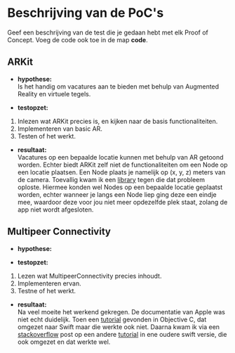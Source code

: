 Beschrijving van de PoC's
==========================

Geef een beschrijving van de test die je gedaan hebt met elk Proof of Concept. Voeg 
 de code ook toe in de map **code**.
 
ARKit
----------------
* **hypothese:**  
Is het handig om vacatures aan te bieden met behulp van Augmented Reality en virtuele tegels.

* **testopzet:**  
 1. Inlezen wat ARKit precies is, en kijken naar de basis functionaliteiten.
 2. Implementeren van basic AR.
 3. Testen of het werkt.

* **resultaat:**  
Vacatures op een bepaalde locatie kunnen met behulp van AR getoond worden. Echter biedt ARKit zelf niet de functionaliteiten om een Node op een locatie plaatsen. Een Node plaats je namelijk op (x, y, z) meters van de camera. Toevallig kwam ik een [library](https://github.com/ProjectDent/ARKit-CoreLocation) tegen die dat probleem oploste. Hiermee konden wel Nodes op een bepaalde locatie geplaatst worden, echter wanneer je langs een Node liep ging deze een eindje mee, waardoor deze voor jou niet meer opdezelfde plek staat, zolang de app niet wordt afgesloten.


Multipeer Connectivity
----------------
* **hypothese:**  


* **testopzet:**  
1. Lezen wat MultipeerConnectivity precies inhoudt.
2. Implementeren ervan.
3. Testne of het werkt.

* **resultaat:**  
Na veel moeite het werkend gekregen. De documentatie van Apple was niet echt duidelijk. Toen een [tutorial](https://www.appcoda.com/intro-multipeer-connectivity-framework-ios-programming/) gevonden in Objective C, dat omgezet naar Swift maar die werkte ook niet. Daarna kwam ik via een [stackoverflow](https://stackoverflow.com/questions/36193454/multipeer-connectivity-is-not-working-ios-9-3-xcode-7-3) post op een andere [tutorial](https://www.appcoda.com/chat-app-swift-tutorial/) in ene oudere swift versie, die ook omgezet en dat werkte wel.